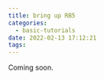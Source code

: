 ```yaml
---
title: bring up RB5
categories:
  - basic-tutorials
date: 2022-02-13 17:12:21
tags:
---
```


Coming soon.